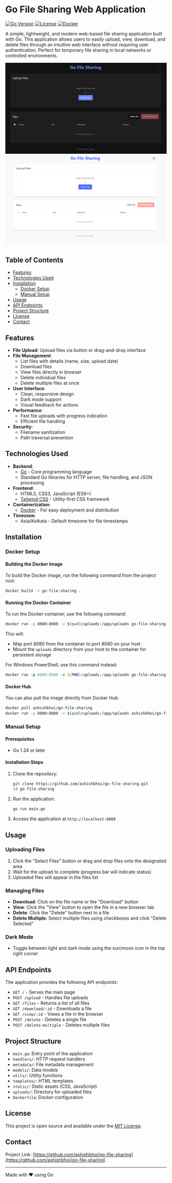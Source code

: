 # Go File Sharing Web Application

[![Go Version](https://img.shields.io/github/go-mod/go-version/ashishbhoi/go-file-sharing)](https://go.dev/doc/devel/release#go1.24.0)
[![License](https://img.shields.io/github/license/ashishbhoi/go-file-sharing)](https://github.com/ashishbhoi/go-file-sharing/blob/main/LICENSE)
[![Docker](https://img.shields.io/docker/v/ashishbhoi/go-file-sharing)](https://hub.docker.com/r/ashishbhoi/go-file-sharing)

A simple, lightweight, and modern web-based file sharing application built with Go. This application allows users to easily upload, view, download, and delete files through an intuitive web interface without requiring user authentication. Perfect for temporary file sharing in local networks or controlled environments.

![Go File Sharing App (Dark Mode)](https://github.com/ashishbhoi/go-file-sharing/blob/main/screenshot/dark.png?raw=true)
![Go File Sharing App (Light Mode)](https://github.com/ashishbhoi/go-file-sharing/blob/main/screenshot/light.png?raw=true)

## Table of Contents

- [Features](#features)
- [Technologies Used](#technologies-used)
- [Installation](#installation)
  - [Docker Setup](#docker-setup)
  - [Manual Setup](#manual-setup)
- [Usage](#usage)
- [API Endpoints](#api-endpoints)
- [Project Structure](#project-structure)
- [License](#license)
- [Contact](#contact)

## Features

- **File Upload**: Upload files via button or drag-and-drop interface
- **File Management**: 
  - List files with details (name, size, upload date)
  - Download files
  - View files directly in browser
  - Delete individual files
  - Delete multiple files at once
- **User Interface**:
  - Clean, responsive design
  - Dark mode support
  - Visual feedback for actions
- **Performance**:
  - Fast file uploads with progress indication
  - Efficient file handling
- **Security**:
  - Filename sanitization
  - Path traversal prevention

## Technologies Used

- **Backend**:
  - [Go](https://golang.org/) - Core programming language
  - Standard Go libraries for HTTP server, file handling, and JSON processing
- **Frontend**:
  - HTML5, CSS3, JavaScript (ES6+)
  - [Tailwind CSS](https://tailwindcss.com/) - Utility-first CSS framework
- **Containerization**:
  - [Docker](https://www.docker.com/) - For easy deployment and distribution
- **Timezone**:
  - Asia/Kolkata - Default timezone for file timestamps

## Installation

### Docker Setup

#### Building the Docker Image

To build the Docker image, run the following command from the project root:

```bash
docker build -t go-file-sharing .
```

#### Running the Docker Container

To run the Docker container, use the following command:

```bash
docker run -p 8080:8080 -v $(pwd)/uploads:/app/uploads go-file-sharing
```

This will:
- Map port 8080 from the container to port 8080 on your host
- Mount the `uploads` directory from your host to the container for persistent storage

For Windows PowerShell, use this command instead:

```powershell
docker run -p 8080:8080 -v ${PWD}/uploads:/app/uploads go-file-sharing
```

#### Docker Hub

You can also pull the image directly from Docker Hub:

```bash
docker pull ashishbhoi/go-file-sharing
docker run -p 8080:8080 -v $(pwd)/uploads:/app/uploads ashishbhoi/go-file-sharing
```

### Manual Setup

#### Prerequisites

- Go 1.24 or later

#### Installation Steps

1. Clone the repository:
   ```bash
   git clone https://github.com/ashishbhoi/go-file-sharing.git
   cd go-file-sharing
   ```

2. Run the application:
   ```bash
   go run main.go
   ```

3. Access the application at `http://localhost:8080`

## Usage

### Uploading Files

1. Click the "Select Files" button or drag and drop files onto the designated area
2. Wait for the upload to complete (progress bar will indicate status)
3. Uploaded files will appear in the files list

### Managing Files

- **Download**: Click on the file name or the "Download" button
- **View**: Click the "View" button to open the file in a new browser tab
- **Delete**: Click the "Delete" button next to a file
- **Delete Multiple**: Select multiple files using checkboxes and click "Delete Selected"

### Dark Mode

- Toggle between light and dark mode using the sun/moon icon in the top right corner

## API Endpoints

The application provides the following API endpoints:

- `GET /` - Serves the main page
- `POST /upload` - Handles file uploads
- `GET /files` - Returns a list of all files
- `GET /download/:id` - Downloads a file
- `GET /view/:id` - Views a file in the browser
- `POST /delete` - Deletes a single file
- `POST /delete-multiple` - Deletes multiple files

## Project Structure

- `main.go`: Entry point of the application
- `handlers/`: HTTP request handlers
- `metadata/`: File metadata management
- `models/`: Data models
- `utils/`: Utility functions
- `templates/`: HTML templates
- `static/`: Static assets (CSS, JavaScript)
- `uploads/`: Directory for uploaded files
- `Dockerfile`: Docker configuration

## License

This project is open source and available under the [MIT License](https://raw.githubusercontent.com/ashishbhoi/go-file-sharing/refs/heads/master/LICENSE).

## Contact


Project Link: [https://github.com/ashishbhoi/go-file-sharing](https://github.com/ashishbhoi/go-file-sharing)

---

Made with ❤️ using Go

